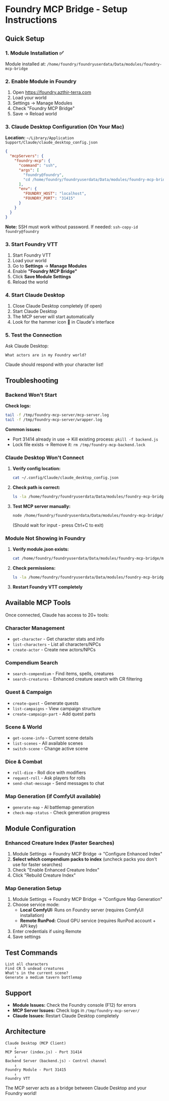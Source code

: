 # Foundry MCP Bridge - Setup Instructions

## Quick Setup

### 1. Module Installation ✅
Module installed at: `/home/foundry/foundryuserdata/Data/modules/foundry-mcp-bridge`

### 2. Enable Module in Foundry

1. Open https://foundry.azthir-terra.com
2. Load your world
3. Settings → Manage Modules
4. Check "Foundry MCP Bridge"
5. Save → Reload world

### 3. Claude Desktop Configuration (On Your Mac)

**Location:** `~/Library/Application Support/Claude/claude_desktop_config.json`

```json
{
  "mcpServers": {
    "foundry-mcp": {
      "command": "ssh",
      "args": [
        "foundry@foundry",
        "cd /home/foundry/foundryuserdata/Data/modules/foundry-mcp-bridge/dist/mcp-server && NODE_PATH=$PWD/node_modules node index.js"
      ],
      "env": {
        "FOUNDRY_HOST": "localhost",
        "FOUNDRY_PORT": "31415"
      }
    }
  }
}
```

**Note:** SSH must work without password. If needed: `ssh-copy-id foundry@foundry`

### 3. Start Foundry VTT

1. Start Foundry VTT
2. Load your world
3. Go to **Settings** → **Manage Modules**
4. Enable **"Foundry MCP Bridge"**
5. Click **Save Module Settings**
6. Reload the world

### 4. Start Claude Desktop

1. Close Claude Desktop completely (if open)
2. Start Claude Desktop
3. The MCP server will start automatically
4. Look for the hammer icon 🔨 in Claude's interface

### 5. Test the Connection

Ask Claude Desktop:
```
What actors are in my Foundry world?
```

Claude should respond with your character list!

## Troubleshooting

### Backend Won't Start

**Check logs:**
```bash
tail -f /tmp/foundry-mcp-server/mcp-server.log
tail -f /tmp/foundry-mcp-server/wrapper.log
```

**Common issues:**
- Port 31414 already in use → Kill existing process: `pkill -f backend.js`
- Lock file exists → Remove it: `rm /tmp/foundry-mcp-backend.lock`

### Claude Desktop Won't Connect

1. **Verify config location:**
   ```bash
   cat ~/.config/Claude/claude_desktop_config.json
   ```

2. **Check path is correct:**
   ```bash
   ls -la /home/foundry/foundryuserdata/Data/modules/foundry-mcp-bridge/dist/mcp-server/index.js
   ```

3. **Test MCP server manually:**
   ```bash
   node /home/foundry/foundryuserdata/Data/modules/foundry-mcp-bridge/dist/mcp-server/index.js
   ```
   (Should wait for input - press Ctrl+C to exit)

### Module Not Showing in Foundry

1. **Verify module.json exists:**
   ```bash
   cat /home/foundry/foundryuserdata/Data/modules/foundry-mcp-bridge/module.json
   ```

2. **Check permissions:**
   ```bash
   ls -la /home/foundry/foundryuserdata/Data/modules/foundry-mcp-bridge/
   ```

3. **Restart Foundry VTT completely**

## Available MCP Tools

Once connected, Claude has access to 20+ tools:

### Character Management
- `get-character` - Get character stats and info
- `list-characters` - List all characters/NPCs
- `create-actor` - Create new actors/NPCs

### Compendium Search
- `search-compendium` - Find items, spells, creatures
- `search-creatures` - Enhanced creature search with CR filtering

### Quest & Campaign
- `create-quest` - Generate quests
- `list-campaigns` - View campaign structure
- `create-campaign-part` - Add quest parts

### Scene & World
- `get-scene-info` - Current scene details
- `list-scenes` - All available scenes
- `switch-scene` - Change active scene

### Dice & Combat
- `roll-dice` - Roll dice with modifiers
- `request-roll` - Ask players for rolls
- `send-chat-message` - Send messages to chat

### Map Generation (if ComfyUI available)
- `generate-map` - AI battlemap generation
- `check-map-status` - Check generation progress

## Module Configuration

### Enhanced Creature Index (Faster Searches)

1. Module Settings → Foundry MCP Bridge → "Configure Enhanced Index"
2. **Select which compendium packs to index** (uncheck packs you don't use for faster searches)
3. Check "Enable Enhanced Creature Index"
4. Click "Rebuild Creature Index"

### Map Generation Setup

1. Module Settings → Foundry MCP Bridge → "Configure Map Generation"
2. Choose service mode:
   - **Local ComfyUI:** Runs on Foundry server (requires ComfyUI installation)
   - **Remote RunPod:** Cloud GPU service (requires RunPod account + API key)
3. Enter credentials if using Remote
4. Save settings

## Test Commands

```
List all characters
Find CR 5 undead creatures
What's in the current scene?
Generate a medium tavern battlemap
```

## Support

- **Module Issues:** Check the Foundry console (F12) for errors
- **MCP Server Issues:** Check logs in `/tmp/foundry-mcp-server/`
- **Claude Issues:** Restart Claude Desktop completely

## Architecture

```
Claude Desktop (MCP Client)
    ↓
MCP Server (index.js) - Port 31414
    ↓
Backend Server (backend.js) - Control channel
    ↓
Foundry Module - Port 31415
    ↓
Foundry VTT
```

The MCP server acts as a bridge between Claude Desktop and your Foundry world!

